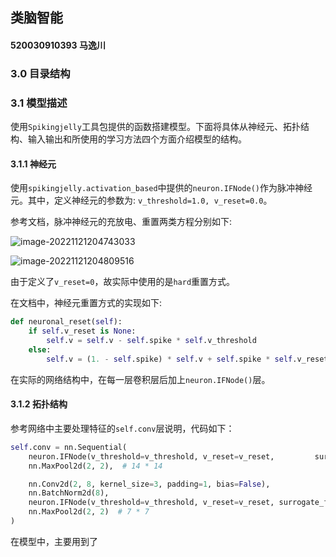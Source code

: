 ## 类脑智能 

#### 520030910393 马逸川

### 

### 3.0 目录结构





### 3.1 模型描述

使用`Spikingjelly`工具包提供的函数搭建模型。下面将具体从神经元、拓扑结构、输入输出和所使用的学习方法四个方面介绍模型的结构。



#### 3.1.1 神经元

使用`spikingjelly.activation_based`中提供的`neuron.IFNode()`作为脉冲神经元。其中，定义神经元的参数为: `v_threshold=1.0, v_reset=0.0`。

参考文档，脉冲神经元的充放电、重置两类方程分别如下:

![image-20221121204743033](C:\Users\YichuanMa\AppData\Roaming\Typora\typora-user-images\image-20221121204743033.png)

![image-20221121204809516](C:\Users\YichuanMa\AppData\Roaming\Typora\typora-user-images\image-20221121204809516.png)

由于定义了`v_reset=0`，故实际中使用的是`hard`重置方式。

在文档中，神经元重置方式的实现如下:

```python
def neuronal_reset(self):
    if self.v_reset is None:
        self.v = self.v - self.spike * self.v_threshold
    else:
        self.v = (1. - self.spike) * self.v + self.spike * self.v_reset
```

在实际的网络结构中，在每一层卷积层后加上`neuron.IFNode()`层。



#### 3.1.2 拓扑结构

参考网络中主要处理特征的`self.conv`层说明，代码如下：

```python
self.conv = nn.Sequential(
    neuron.IFNode(v_threshold=v_threshold, v_reset=v_reset, 		surrogate_function=surrogate.ATan()),
    nn.MaxPool2d(2, 2),  # 14 * 14

    nn.Conv2d(2, 8, kernel_size=3, padding=1, bias=False),
    nn.BatchNorm2d(8),
    neuron.IFNode(v_threshold=v_threshold, v_reset=v_reset, surrogate_function=surrogate.ATan()),
    nn.MaxPool2d(2, 2)  # 7 * 7
)
```

在模型中，主要用到了